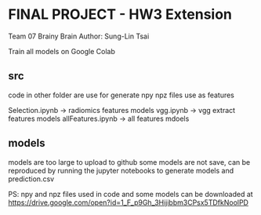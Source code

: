 # FINAL PROJECT - HW3 Extension
Team 07 Brainy Brain
Author: Sung-Lin Tsai

Train all models on Google Colab

## src
code in other folder are use for generate npy npz files use as features

Selection.ipynb -> radiomics features models
vgg.ipynb -> vgg extract features models
allFeatures.ipynb -> all features mdoels

## models 
models are too large to upload to github
some models are not save, can be reproduced by running the jupyter notebooks to generate models and prediction.csv

PS: npy and npz files used in code and some models can be downloaded at 
https://drive.google.com/open?id=1_F_p9Gh_3Hijibbm3CPsx5TDfkNoolPD

